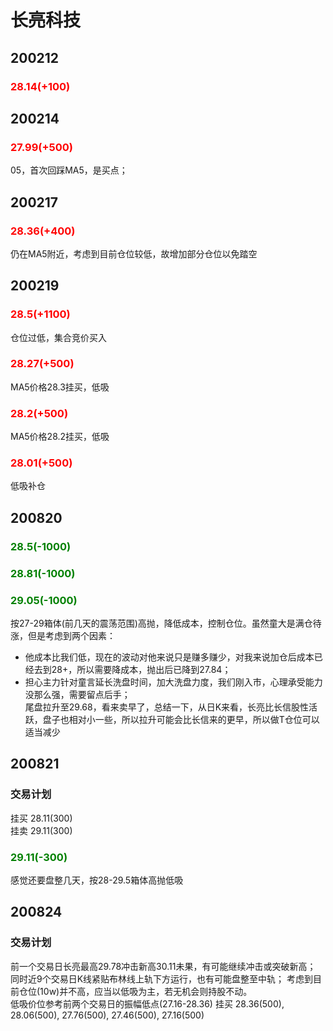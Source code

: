 # 长亮科技
## 200212    
### <font color=red>28.14(+100)</font>

## 200214    
### <font color=red>27.99(+500)</font>
05，首次回踩MA5，是买点；

## 200217    
### <font color=red>28.36(+400)</font>
仍在MA5附近，考虑到目前仓位较低，故增加部分仓位以免踏空

## 200219
### <font color=red>28.5(+1100)</font>
仓位过低，集合竞价买入
### <font color=red>28.27(+500)</font>
MA5价格28.3挂买，低吸
### <font color=red>28.2(+500)</font>
MA5价格28.2挂买，低吸
### <font color=red>28.01(+500)</font>
低吸补仓

## 200820
### <font color=green>28.5(-1000)</font>
### <font color=green>28.81(-1000)</font>
### <font color=green>29.05(-1000)</font>
按27-29箱体(前几天的震荡范围)高抛，降低成本，控制仓位。虽然童大是满仓待涨，但是考虑到两个因素：
- 他成本比我们低，现在的波动对他来说只是赚多赚少，对我来说加仓后成本已经去到28+，所以需要降成本，抛出后已降到27.84；
- 担心主力针对童言延长洗盘时间，加大洗盘力度，我们刚入市，心理承受能力没那么强，需要留点后手；  
尾盘拉升至29.68，看来卖早了，总结一下，从日K来看，长亮比长信股性活跃，盘子也相对小一些，所以拉升可能会比长信来的更早，所以做T仓位可以适当减少

## 200821
### 交易计划
挂买 28.11(300)  
挂卖 29.11(300) 
### <font color=green>29.11(-300)</font>
感觉还要盘整几天，按28-29.5箱体高抛低吸

## 200824
### 交易计划
前一个交易日长亮最高29.78冲击新高30.11未果，有可能继续冲击或突破新高；  
同时近9个交易日K线紧贴布林线上轨下方运行，也有可能盘整至中轨；
考虑到目前仓位(10w)并不高，应当以低吸为主，若无机会则持股不动。   
低吸价位参考前两个交易日的振幅低点(27.16-28.36)
挂买 28.36(500), 28.06(500), 27.76(500), 27.46(500), 27.16(500)